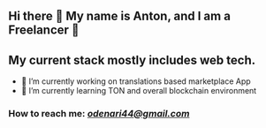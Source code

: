 ## Hi there 👋 My name is Anton, and I am a Freelancer 🙂

My current stack mostly includes web tech.
---

- 🧮 I’m currently working on translations based marketplace App
- 💠 I’m currently learning TON and overall blockchain environment

 
 ### How to reach me: *odenari44@gmail.com*
  
